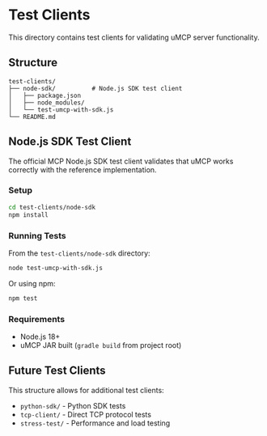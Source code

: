 # Test Clients

This directory contains test clients for validating uMCP server functionality.

## Structure

```
test-clients/
├── node-sdk/          # Node.js SDK test client
│   ├── package.json
│   ├── node_modules/
│   └── test-umcp-with-sdk.js
└── README.md
```

## Node.js SDK Test Client

The official MCP Node.js SDK test client validates that uMCP works correctly with the reference implementation.

### Setup

```bash
cd test-clients/node-sdk
npm install
```

### Running Tests

From the `test-clients/node-sdk` directory:

```bash
node test-umcp-with-sdk.js
```

Or using npm:

```bash
npm test
```

### Requirements

- Node.js 18+
- uMCP JAR built (`gradle build` from project root)

## Future Test Clients

This structure allows for additional test clients:
- `python-sdk/` - Python SDK tests
- `tcp-client/` - Direct TCP protocol tests
- `stress-test/` - Performance and load testing